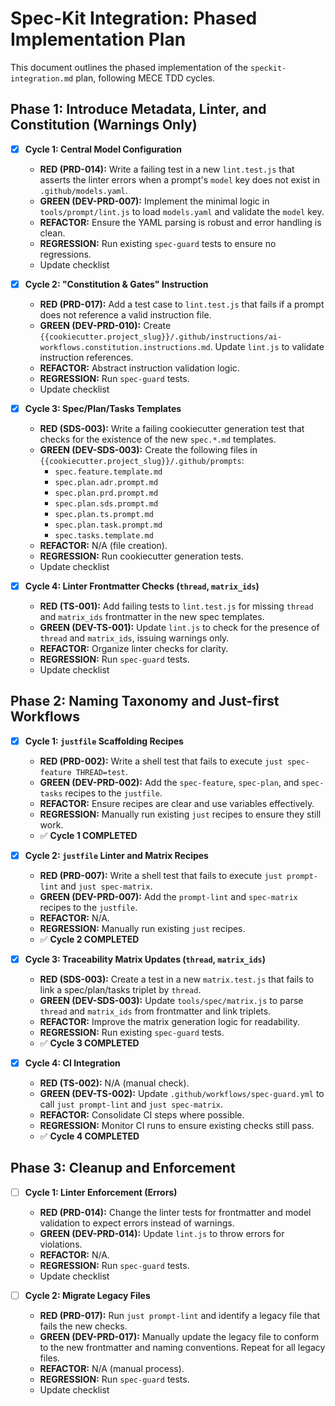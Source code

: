 # Spec-Kit Integration: Phased Implementation Plan

This document outlines the phased implementation of the `speckit-integration.md` plan, following MECE TDD cycles.

## Phase 1: Introduce Metadata, Linter, and Constitution (Warnings Only)

- [x] **Cycle 1: Central Model Configuration**
  - **RED (PRD-014):** Write a failing test in a new `lint.test.js` that asserts the linter errors when a prompt's `model` key does not exist in `.github/models.yaml`.
  - **GREEN (DEV-PRD-007):** Implement the minimal logic in `tools/prompt/lint.js` to load `models.yaml` and validate the `model` key.
  - **REFACTOR:** Ensure the YAML parsing is robust and error handling is clean.
  - **REGRESSION:** Run existing `spec-guard` tests to ensure no regressions.
  - Update checklist

- [x] **Cycle 2: "Constitution & Gates" Instruction**
  - **RED (PRD-017):** Add a test case to `lint.test.js` that fails if a prompt does not reference a valid instruction file.
  - **GREEN (DEV-PRD-010):** Create `{{cookiecutter.project_slug}}/.github/instructions/ai-workflows.constitution.instructions.md`. Update `lint.js` to validate instruction references.
  - **REFACTOR:** Abstract instruction validation logic.
  - **REGRESSION:** Run `spec-guard` tests.
  - Update checklist

- [x] **Cycle 3: Spec/Plan/Tasks Templates**
  - **RED (SDS-003):** Write a failing cookiecutter generation test that checks for the existence of the new `spec.*.md` templates.
  - **GREEN (DEV-SDS-003):** Create the following files in `{{cookiecutter.project_slug}}/.github/prompts`:
    - `spec.feature.template.md`
    - `spec.plan.adr.prompt.md`
    - `spec.plan.prd.prompt.md`
    - `spec.plan.sds.prompt.md`
    - `spec.plan.ts.prompt.md`
    - `spec.plan.task.prompt.md`
    - `spec.tasks.template.md`
  - **REFACTOR:** N/A (file creation).
  - **REGRESSION:** Run cookiecutter generation tests.
  - Update checklist

- [x] **Cycle 4: Linter Frontmatter Checks (`thread`, `matrix_ids`)**
  - **RED (TS-001):** Add failing tests to `lint.test.js` for missing `thread` and `matrix_ids` frontmatter in the new spec templates.
  - **GREEN (DEV-TS-001):** Update `lint.js` to check for the presence of `thread` and `matrix_ids`, issuing warnings only.
  - **REFACTOR:** Organize linter checks for clarity.
  - **REGRESSION:** Run `spec-guard` tests.
  - Update checklist

## Phase 2: Naming Taxonomy and Just-first Workflows

- [x] **Cycle 1: `justfile` Scaffolding Recipes**
  - **RED (PRD-002):** Write a shell test that fails to execute `just spec-feature THREAD=test`.
  - **GREEN (DEV-PRD-002):** Add the `spec-feature`, `spec-plan`, and `spec-tasks` recipes to the `justfile`.
  - **REFACTOR:** Ensure recipes are clear and use variables effectively.
  - **REGRESSION:** Manually run existing `just` recipes to ensure they still work.
  - ✅ **Cycle 1 COMPLETED**

- [x] **Cycle 2: `justfile` Linter and Matrix Recipes**
  - **RED (PRD-007):** Write a shell test that fails to execute `just prompt-lint` and `just spec-matrix`.
  - **GREEN (DEV-PRD-007):** Add the `prompt-lint` and `spec-matrix` recipes to the `justfile`.
  - **REFACTOR:** N/A.
  - **REGRESSION:** Manually run existing `just` recipes.
  - ✅ **Cycle 2 COMPLETED**

- [x] **Cycle 3: Traceability Matrix Updates (`thread`, `matrix_ids`)**
  - **RED (SDS-003):** Create a test in a new `matrix.test.js` that fails to link a spec/plan/tasks triplet by `thread`.
  - **GREEN (DEV-SDS-003):** Update `tools/spec/matrix.js` to parse `thread` and `matrix_ids` from frontmatter and link triplets.
  - **REFACTOR:** Improve the matrix generation logic for readability.
  - **REGRESSION:** Run existing `spec-guard` tests.
  - ✅ **Cycle 3 COMPLETED**

- [x] **Cycle 4: CI Integration**
  - **RED (TS-002):** N/A (manual check).
  - **GREEN (DEV-TS-002):** Update `.github/workflows/spec-guard.yml` to call `just prompt-lint` and `just spec-matrix`.
  - **REFACTOR:** Consolidate CI steps where possible.
  - **REGRESSION:** Monitor CI runs to ensure existing checks still pass.
  - ✅ **Cycle 4 COMPLETED**

## Phase 3: Cleanup and Enforcement

- [ ] **Cycle 1: Linter Enforcement (Errors)**
  - **RED (PRD-014):** Change the linter tests for frontmatter and model validation to expect errors instead of warnings.
  - **GREEN (DEV-PRD-014):** Update `lint.js` to throw errors for violations.
  - **REFACTOR:** N/A.
  - **REGRESSION:** Run `spec-guard` tests.
  - Update checklist

- [ ] **Cycle 2: Migrate Legacy Files**
  - **RED (PRD-017):** Run `just prompt-lint` and identify a legacy file that fails the new checks.
  - **GREEN (DEV-PRD-017):** Manually update the legacy file to conform to the new frontmatter and naming conventions. Repeat for all legacy files.
  - **REFACTOR:** N/A (manual process).
  - **REGRESSION:** Run `spec-guard` tests.
  - Update checklist
